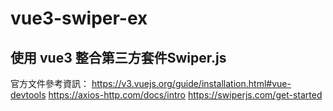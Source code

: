 # vue3-swiper-ex

## 使用 vue3 整合第三方套件Swiper.js

官方文件參考資訊：
https://v3.vuejs.org/guide/installation.html#vue-devtools
https://axios-http.com/docs/intro
https://swiperjs.com/get-started
